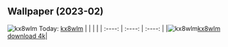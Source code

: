 ## Wallpaper (2023-02)
![kx8wlm](https://w.wallhaven.cc/full/kx/wallhaven-kx8wlm.png) Today: [kx8wlm](https://th.wallhaven.cc/small/kx/kx8wlm.jpg)
|      |      |      |
| :----: | :----: | :----: |
|![kx8wlm](https://th.wallhaven.cc/small/kx/kx8wlm.jpg)[kx8wlm download 4k](https://wallhaven.cc/w/kx8wlm)|